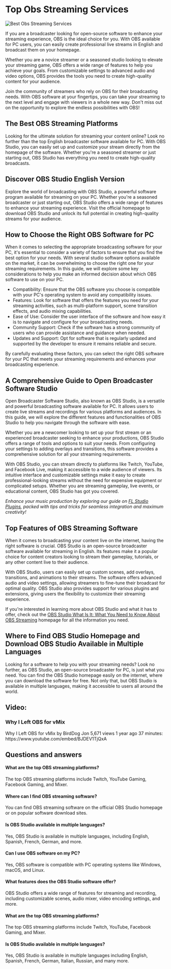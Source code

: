<h1>Top Obs Streaming Services</h1>
<p><img src="https://img.freepik.com/free-vector/live-stream-illustration-concept-with-person_23-2148508349.jpg?semt=ais_hybrid" alt="Best Obs Streaming Services" title="Top Obs Streaming Services" /></p>
<p>If you are a broadcaster looking for open-source software to enhance your streaming experience, OBS is the ideal choice for you. With OBS available for PC users, you can easily create professional live streams in English and broadcast them on your homepage.</p>
<p>Whether you are a novice streamer or a seasoned studio looking to elevate your streaming game, OBS offers a wide range of features to help you achieve your goals. From customizable settings to advanced audio and video options, OBS provides the tools you need to create high-quality content for your audience.</p>
<p>Join the community of streamers who rely on OBS for their broadcasting needs. With OBS software at your fingertips, you can take your streaming to the next level and engage with viewers in a whole new way. Don't miss out on the opportunity to explore the endless possibilities with OBS!</p>
<h2>The Best OBS Streaming Platforms</h2>
<p>Looking for the ultimate solution for streaming your content online? Look no further than the top English broadcaster software available for PC. With OBS Studio, you can easily set up and customize your stream directly from the homepage of the software. Whether you're a seasoned streamer or just starting out, OBS Studio has everything you need to create high-quality broadcasts.</p>
<h2>Discover OBS Studio English Version</h2>
<p>Explore the world of broadcasting with OBS Studio, a powerful software program available for streaming on your PC. Whether you're a seasoned broadcaster or just starting out, OBS Studio offers a wide range of features to enhance your streaming experience. Visit the official homepage to download OBS Studio and unlock its full potential in creating high-quality streams for your audience.</p>
<h2>How to Choose the Right OBS Software for PC</h2>
<p>When it comes to selecting the appropriate broadcasting software for your PC, it's essential to consider a variety of factors to ensure that you find the best option for your needs. With several studio software options available on the market, it can be overwhelming to choose the right one for your streaming requirements. In this guide, we will explore some key considerations to help you make an informed decision about which OBS software to use on your PC.</p>
<ul>
<li>Compatibility: Ensure that the OBS software you choose is compatible with your PC's operating system to avoid any compatibility issues.</li>
<li>Features: Look for software that offers the features you need for your streaming activities, such as multi-platform support, scene transition effects, and audio mixing capabilities.</li>
<li>Ease of Use: Consider the user interface of the software and how easy it is to navigate and configure for your broadcasting needs.</li>
<li>Community Support: Check if the software has a strong community of users who can provide assistance and guidance when needed.</li>
<li>Updates and Support: Opt for software that is regularly updated and supported by the developer to ensure it remains reliable and secure.</li>
</ul>
<p>By carefully evaluating these factors, you can select the right OBS software for your PC that meets your streaming requirements and enhances your broadcasting experience.</p>
<h2>A Comprehensive Guide to Open Broadcaster Software Studio</h2>
<p>Open Broadcaster Software Studio, also known as OBS Studio, is a versatile and powerful broadcasting software available for PC. It allows users to create live streams and recordings for various platforms and audiences. In this guide, we will explore the different features and functionalities of OBS Studio to help you navigate through the software with ease.</p>
<p>Whether you are a newcomer looking to set up your first stream or an experienced broadcaster seeking to enhance your productions, OBS Studio offers a range of tools and options to suit your needs. From configuring your settings to adding overlays and transitions, this software provides a comprehensive solution for all your streaming requirements.</p>
<p>With OBS Studio, you can stream directly to platforms like Twitch, YouTube, and Facebook Live, making it accessible to a wide audience of viewers. Its intuitive interface and customizable settings make it easy to create professional-looking streams without the need for expensive equipment or complicated setups. Whether you are streaming gameplay, live events, or educational content, OBS Studio has got you covered.</p>
<p><em>Enhance your music production by exploring our guide on <a href="https://paopioidprevention.org/how-to-install-fl-studio-plugins/">FL Studio Plugins</a>, packed with tips and tricks for seamless integration and maximum creativity!</em></p>
<h2>Top Features of OBS Streaming Software</h2>
<p>When it comes to broadcasting your content live on the internet, having the right software is crucial. OBS Studio is an open-source broadcaster software available for streaming in English. Its features make it a popular choice for content creators looking to stream their gameplay, tutorials, or any other content live to their audience.</p>
<p>With OBS Studio, users can easily set up custom scenes, add overlays, transitions, and animations to their streams. The software offers advanced audio and video settings, allowing streamers to fine-tune their broadcast for optimal quality. OBS Studio also provides support for various plugins and extensions, giving users the flexibility to customize their streaming experience.</p>
<p>If you're interested in learning more about OBS Studio and what it has to offer, check out the <a href="https://github.com/foxynicole28/OBS_Studio/blob/main/README.md">OBS Studio What Is It: What You Need to Know About OBS Streaming</a> homepage for all the information you need.</p>
<h2>Where to Find OBS Studio Homepage and Download OBS Studio Available in Multiple Languages</h2>
<p>Looking for a software to help you with your streaming needs? Look no further, as OBS Studio, an open-source broadcaster for PC, is just what you need. You can find the OBS Studio homepage easily on the internet, where you can download the software for free. Not only that, but OBS Studio is available in multiple languages, making it accessible to users all around the world.</p>
<h2>Video:</h2>
<h3>Why I Left OBS for vMix</h3>
<p> Why I Left OBS for vMix by BirdDog Jon 5,671 views 1 year ago 37 minutes: https://www.youtube.com/embed/BJDEV1TjQxA </p>
<h2>Questions and answers</h2>
<h4>What are the top OBS streaming platforms?</h4>
<p>The top OBS streaming platforms include Twitch, YouTube Gaming, Facebook Gaming, and Mixer.</p>
<h4>Where can I find OBS streaming software?</h4>
<p>You can find OBS streaming software on the official OBS Studio homepage or on popular software download sites.</p>
<h4>Is OBS Studio available in multiple languages?</h4>
<p>Yes, OBS Studio is available in multiple languages, including English, Spanish, French, German, and more.</p>
<h4>Can I use OBS software on my PC?</h4>
<p>Yes, OBS software is compatible with PC operating systems like Windows, macOS, and Linux.</p>
<h4>What features does the OBS Studio software offer?</h4>
<p>OBS Studio offers a wide range of features for streaming and recording, including customizable scenes, audio mixer, video encoding settings, and more.</p>
<h4>What are the top OBS streaming platforms?</h4>
<p>The top OBS streaming platforms include Twitch, YouTube, Facebook Gaming, and Mixer.</p>
<h4>Is OBS Studio available in multiple languages?</h4>
<p>Yes, OBS Studio is available in multiple languages including English, Spanish, French, German, Italian, Russian, and many more.</p>
